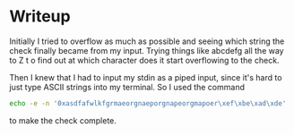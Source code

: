 # Writeup

Initially I tried to overflow as much as possible and seeing which string the check finally became from my input.
Trying things like abcdefg all the way to Z t o find out at which character does it start overflowing to the check. 

Then I knew that I had to input my stdin as a piped input, since it's hard to just type ASCII strings into my terminal. So I used the command

```sh
echo -e -n '0xasdfafwlkfgrmaeorgnaeporgnapeorgmapoer\xef\xbe\xad\xde' | ./ch13
```

to make the check complete.
